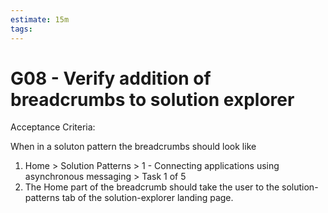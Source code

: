 ```yaml
---
estimate: 15m
tags:
---
```


# G08 - Verify addition of breadcrumbs to solution explorer

Acceptance Criteria:

When in a soluton pattern the breadcrumbs should look like

1. Home > Solution Patterns > 1 - Connecting applications using asynchronous messaging > Task 1 of 5
2. The Home part of the breadcrumb should take the user to the solution-patterns tab of the solution-explorer landing page.
